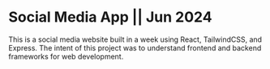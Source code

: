 # Social Media App || Jun 2024
This is a social media website built in a week using React, TailwindCSS, and Express. The intent of this project was to understand frontend and backend frameworks for web development.
